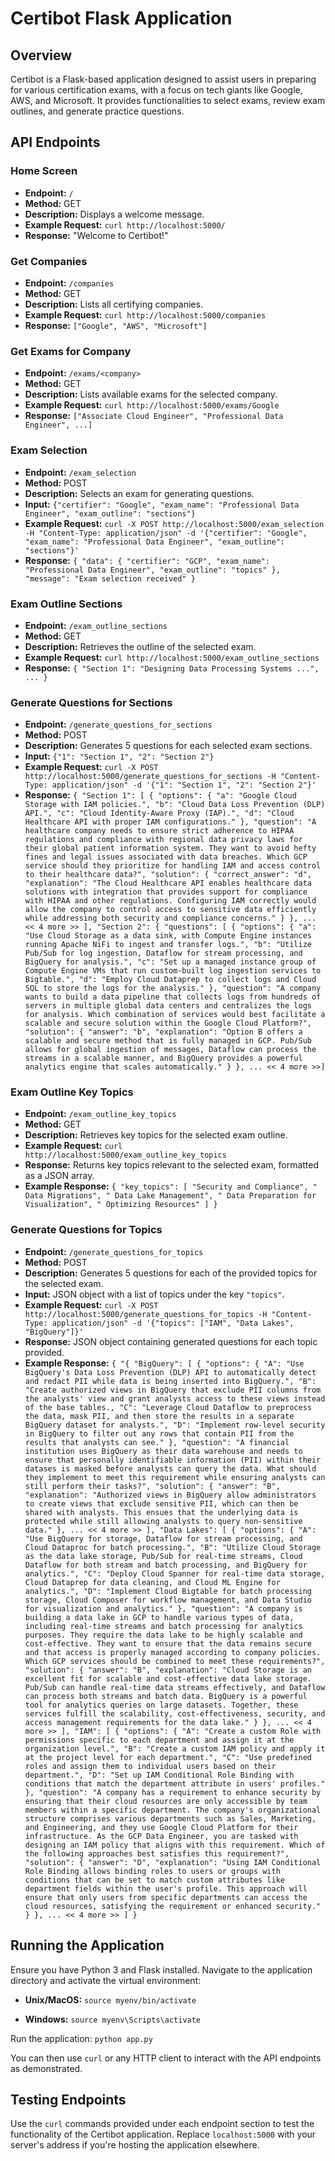# Certibot Flask Application

## Overview
Certibot is a Flask-based application designed to assist users in preparing for various certification exams, with a focus on tech giants like Google, AWS, and Microsoft. It provides functionalities to select exams, review exam outlines, and generate practice questions.

## API Endpoints

### Home Screen
- **Endpoint:** `/`
- **Method:** GET
- **Description:** Displays a welcome message.
- **Example Request:**
  `curl http://localhost:5000/`
- **Response:** "Welcome to Certibot!"

### Get Companies
- **Endpoint:** `/companies`
- **Method:** GET
- **Description:** Lists all certifying companies.
- **Example Request:**
  `curl http://localhost:5000/companies`
- **Response:** `["Google", "AWS", "Microsoft"]`

### Get Exams for Company
- **Endpoint:** `/exams/<company>`
- **Method:** GET
- **Description:** Lists available exams for the selected company.
- **Example Request:**
  `curl http://localhost:5000/exams/Google`
- **Response:**
  `["Associate Cloud Engineer", "Professional Data Engineer", ...]`

### Exam Selection
- **Endpoint:** `/exam_selection`
- **Method:** POST
- **Description:** Selects an exam for generating questions.
- **Input:**
  `{"certifier": "Google",
  "exam_name": "Professional Data Engineer",
  "exam_outline": "sections"}`
- **Example Request:**
  `curl -X POST http://localhost:5000/exam_selection
-H "Content-Type: application/json"
-d '{"certifier": "Google", "exam_name": "Professional Data Engineer", "exam_outline": "sections"}'`
- **Response:**
  `{
  "data": {
    "certifier": "GCP",
    "exam_name": "Professional Data Engineer",
    "exam_outline": "topics"
  },
  "message": "Exam selection received"
}`

### Exam Outline Sections
- **Endpoint:** `/exam_outline_sections`
- **Method:** GET
- **Description:** Retrieves the outline of the selected exam.
- **Example Request:**
  `curl http://localhost:5000/exam_outline_sections`
- **Response:**
  `{ "Section 1": "Designing Data Processing Systems ...", ... }`

### Generate Questions for Sections
- **Endpoint:** `/generate_questions_for_sections`
- **Method:** POST
- **Description:** Generates 5 questions for each selected exam sections.
- **Input:**
  `{"1": "Section 1", "2": "Section 2"}`
- **Example Request:**
  `curl -X POST http://localhost:5000/generate_questions_for_sections
-H "Content-Type: application/json"
-d '{"1": "Section 1", "2": "Section 2"}'`
- **Response:**
  `{
  "Section 1": [
    {
      "options": {
        "a": "Google Cloud Storage with IAM policies.",
        "b": "Cloud Data Loss Prevention (DLP) API.",
        "c": "Cloud Identity-Aware Proxy (IAP).",
        "d": "Cloud Healthcare API with proper IAM configurations."
      },
      "question": "A healthcare company needs to ensure strict adherence to HIPAA regulations and compliance with regional data privacy laws for their global patient information system. They want to avoid hefty fines and legal issues associated with data breaches. Which GCP service should they prioritize for handling IAM and access control to their healthcare data?",
      "solution": {
        "correct_answer": "d",
        "explanation": "The Cloud Healthcare API enables healthcare data solutions with integration that provides support for compliance with HIPAA and other regulations. Configuring IAM correctly would allow the company to control access to sensitive data efficiently while addressing both security and compliance concerns."
      }
    }, ... << 4 more >>
  ],
  "Section 2": {
    "questions": [
      {
        "options": {
          "a": "Use Cloud Storage as a data sink, with Compute Engine instances running Apache NiFi to ingest and transfer logs.",
          "b": "Utilize Pub/Sub for log ingestion, Dataflow for stream processing, and BigQuery for analysis.",
          "c": "Set up a managed instance group of Compute Engine VMs that run custom-built log ingestion services to Bigtable.",
          "d": "Employ Cloud Dataprep to collect logs and Cloud SQL to store the logs for the analysis."
        },
        "question": "A company wants to build a data pipeline that collects logs from hundreds of servers in multiple global data centers and centralizes the logs for analysis. Which combination of services would best facilitate a scalable and secure solution within the Google Cloud Platform?",
        "solution": {
          "answer": "b",
          "explanation": "Option B offers a scalable and secure method that is fully managed in GCP. Pub/Sub allows for global ingestion of messages, Dataflow can process the streams in a scalable manner, and BigQuery provides a powerful analytics engine that scales automatically."
        }
      }, ... << 4 more >>]`

### Exam Outline Key Topics
- **Endpoint:** `/exam_outline_key_topics`
- **Method:** GET
- **Description:** Retrieves key topics for the selected exam outline.
- **Example Request:** `curl http://localhost:5000/exam_outline_key_topics`
- **Response:** Returns key topics relevant to the selected exam, formatted as a JSON array.
- **Example Response:**
  `{
  "key_topics": [
    "Security and Compliance",
    " Data Migrations",
    " Data Lake Management",
    " Data Preparation for Visualization",
    " Optimizing Resources"
  ]
}`

### Generate Questions for Topics
- **Endpoint:** `/generate_questions_for_topics`
- **Method:** POST
- **Description:** Generates 5 questions for each of the provided topics for the selected exam.
- **Input:** JSON object with a list of topics under the key `"topics"`.
- **Example Request:** `curl -X POST http://localhost:5000/generate_questions_for_topics
-H "Content-Type: application/json"
-d '{"topics": ["IAM", "Data Lakes", "BigQuery"]}'`
- **Response:** JSON object containing generated questions for each topic provided.
- **Example Response:** `{
"{
  "BigQuery": [
    {
      "options": {
        "A": "Use BigQuery's Data Loss Prevention (DLP) API to automatically detect and redact PII while data is being inserted into BigQuery.",
        "B": "Create authorized views in BigQuery that exclude PII columns from the analysts' view and grant analysts access to these views instead of the base tables.,
        "C": "Leverage Cloud Dataflow to preprocess the data, mask PII, and then store the results in a separate BigQuery dataset for analysts.",
        "D": "Implement row-level security in BigQuery to filter out any rows that contain PII from the results that analysts can see."
      },
      "question": "A financial institution uses BigQuery as their data warehouse and needs to ensure that personally identifiable information (PII) within their datases is masked before analysts can query the data. What should they implement to meet this requirement while ensuring analysts can still perform their tasks?",
      "solution": {
        "answer": "B",
        "explanation": "Authorized views in BigQuery allow administrators to create views that exclude sensitive PII, which can then be shared with analysts. This ensues that the underlying data is protected while still allowing analysts to query non-sensitive data."
      }, ... << 4 more >>
  ],
  "Data Lakes": [
    {
      "options": {
        "A": "Use BigQuery for storage, Dataflow for stream processing, and Cloud Dataproc for batch processing.",
        "B": "Utilize Cloud Storage as the data lake storage, Pub/Sub for real-time streams, Cloud Dataflow for both stream and batch processing, and BigQuery for analytics.",
        "C": "Deploy Cloud Spanner for real-time data storage, Cloud Dataprep for data cleaning, and Cloud ML Engine for analytics.",
        "D": "Implement Cloud Bigtable for batch processing storage, Cloud Composer for workflow management, and Data Studio for visualization and analytics."
      },
      "question": "A company is building a data lake in GCP to handle various types of data, including real-time streams and batch processing for analytics purposes. They require the data lake to be highly scalable and cost-effective. They want to ensure that the data remains secure and that access is properly managed according to company policies. Which GCP services should be combined to meet these requirements?",
      "solution": {
        "answer": "B",
        "explanation": "Cloud Storage is an excellent fit for scalable and cost-effective data lake storage. Pub/Sub can handle real-time data streams effectively, and Dataflow can process both streams and batch data. BigQuery is a powerful tool for analytics queries on large datasets. Together, these services fulfill the scalability, cost-effectiveness, security, and access management requirements for the data lake."
      }
    }, ... << 4 more >>
  ],
  "IAM": [
    {
      "options": {
        "A": "Create a custom Role with permissions specific to each department and assign it at the organization level.",
        "B": "Create a custom IAM policy and apply it at the project level for each department.",
        "C": "Use predefined roles and assign them to individual users based on their department.",
        "D": "Set up IAM Conditional Role Binding with conditions that match the department attribute in users' profiles."
      },
      "question": "A company has a requirement to enhance security by ensuring that their cloud resources are only accessible by team members within a specific department. The company's organizational structure comprises various departments such as Sales, Marketing, and Engineering, and they use Google Cloud Platform for their infrastructure. As the GCP Data Engineer, you are tasked with designing an IAM policy that aligns with this requirement. Which of the following approaches best satisfies this requirement?",
      "solution": {
        "answer": "D",
        "explanation": "Using IAM Conditional Role Binding allows binding roles to users or groups with conditions that can be set to match custom attributes like department fields within the user's profile. This approach will ensure that only users from specific departments can access the cloud resources, satisfying the requirement or enhanced security."
      }
    }, ... << 4 more >>
  ]
}`

## Running the Application

Ensure you have Python 3 and Flask installed. Navigate to the application directory and activate the virtual environment:

- **Unix/MacOS:**
`source myenv/bin/activate`

- **Windows:**
`source myenv\Scripts\activate`

Run the application:
`python app.py`

You can then use `curl` or any HTTP client to interact with the API endpoints as demonstrated.

## Testing Endpoints

Use the `curl` commands provided under each endpoint section to test the functionality of the Certibot application. Replace `localhost:5000` with your server's address if you're hosting the application elsewhere.
